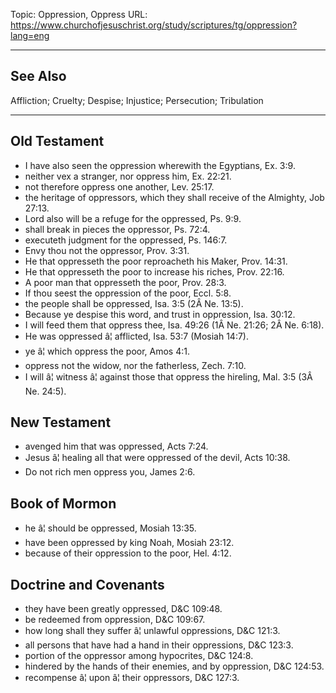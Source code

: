 Topic: Oppression, Oppress
URL: https://www.churchofjesuschrist.org/study/scriptures/tg/oppression?lang=eng

---

## See Also

Affliction; Cruelty; Despise; Injustice; Persecution; Tribulation

---

## Old Testament

- I have also seen the oppression wherewith the Egyptians, Ex. 3:9.
- neither vex a stranger, nor oppress him, Ex. 22:21.
- not therefore oppress one another, Lev. 25:17.
- the heritage of oppressors, which they shall receive of the Almighty, Job 27:13.
- Lord also will be a refuge for the oppressed, Ps. 9:9.
- shall break in pieces the oppressor, Ps. 72:4.
- executeth judgment for the oppressed, Ps. 146:7.
- Envy thou not the oppressor, Prov. 3:31.
- He that oppresseth the poor reproacheth his Maker, Prov. 14:31.
- He that oppresseth the poor to increase his riches, Prov. 22:16.
- A poor man that oppresseth the poor, Prov. 28:3.
- If thou seest the oppression of the poor, Eccl. 5:8.
- the people shall be oppressed, Isa. 3:5 (2Â Ne. 13:5).
- Because ye despise this word, and trust in oppression, Isa. 30:12.
- I will feed them that oppress thee, Isa. 49:26 (1Â Ne. 21:26; 2Â Ne. 6:18).
- He was oppressed â¦ afflicted, Isa. 53:7 (Mosiah 14:7).
- ye â¦ which oppress the poor, Amos 4:1.
- oppress not the widow, nor the fatherless, Zech. 7:10.
- I will â¦ witness â¦ against those that oppress the hireling, Mal. 3:5 (3Â Ne. 24:5).

## New Testament

- avenged him that was oppressed, Acts 7:24.
- Jesus â¦ healing all that were oppressed of the devil, Acts 10:38.
- Do not rich men oppress you, James 2:6.

## Book of Mormon

- he â¦ should be oppressed, Mosiah 13:35.
- have been oppressed by king Noah, Mosiah 23:12.
- because of their oppression to the poor, Hel. 4:12.

## Doctrine and Covenants

- they have been greatly oppressed, D&C 109:48.
- be redeemed from oppression, D&C 109:67.
- how long shall they suffer â¦ unlawful oppressions, D&C 121:3.
- all persons that have had a hand in their oppressions, D&C 123:3.
- portion of the oppressor among hypocrites, D&C 124:8.
- hindered by the hands of their enemies, and by oppression, D&C 124:53.
- recompense â¦ upon â¦ their oppressors, D&C 127:3.

